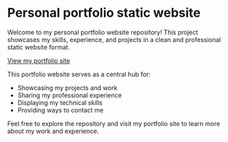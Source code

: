 # Personal portfolio static website

Welcome to my personal portfolio website repository! This project showcases my skills, experience, and projects in a clean and professional static website format.

[View my portfolio site](https://github.com/devanwyk?tab=repositories)

This portfolio website serves as a central hub for:
- Showcasing my projects and work
- Sharing my professional experience
- Displaying my technical skills
- Providing ways to contact me

Feel free to explore the repository and visit my portfolio site to learn more about my work and experience.
